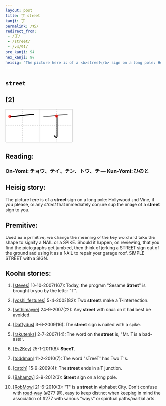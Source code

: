 ```yaml
---
layout: post
title: 丁 street
kanji: 丁
permalink: /95/
redirect_from:
 - /丁/
 - /street/
 - /v4/91/
pre_kanji: 94
nex_kanji: 96
heisig: "The picture here is of a <b>street</b> sign on a long pole: Hollywood and Vine, if you please, or any <i>street</i> that immediately conjure sup the image of a <b>street</b> sign to you. Used as a primitive, we change the meaning of the key word and take the shape to signify a NAIL or a SPIKE. Should it happen, on reviewing, that you find the pictographs get jumbled, then think of jerking a STREET sign out of the ground and using it as a NAIL to repair your garage roof. SIMPLE STREET with a SIGN."
---
```


## `street`

## [2]

<div class="stroke"><img src="../images/E4B881.png" /></div>

## Reading:

### On-Yomi: チョウ、テイ、チン、トウ、チ &mdash; Kun-Yomi: ひのと

## Heisig story:

The picture here is of a <b>street</b> sign on a long pole: Hollywood and Vine, if you please, or any <i>street</i> that immediately conjure sup the image of a <b>street</b> sign to you.

## Premitive:

Used as a primitive, we change the meaning of the key word and take the shape to signify a NAIL or a SPIKE. Should it happen, on reviewing, that you find the pictographs get jumbled, then think of jerking a STREET sign out of the ground and using it as a NAIL to repair your garage roof. SIMPLE STREET with a SIGN.

## Koohii stories:

1) [<a href="http://kanji.koohii.com/profile/steves">steves</a>] 10-10-2007(167): Today, the program &quot;Sesame<strong> Street</strong>&quot; is brought to you by the letter &quot;T&quot;.

2) [<a href="http://kanji.koohii.com/profile/yoshi_features">yoshi_features</a>] 5-4-2008(82): Two<strong> street</strong>s make a T-intersection.

3) [<a href="http://kanji.koohii.com/profile/sethimayne">sethimayne</a>] 24-9-2007(22): Any<strong> street</strong> with <em>nails</em> on it had best be avoided.

4) [<a href="http://kanji.koohii.com/profile/Daffydus">Daffydus</a>] 3-6-2009(16): The<strong> street</strong> sign is nailed with a spike.

5) [<a href="http://kanji.koohii.com/profile/rakutenka">rakutenka</a>] 2-7-2007(14): The word on the<strong> street</strong> is, &quot;Mr. T is a bad-ass!&quot;.

6) [<a href="http://kanji.koohii.com/profile/Es2Key">Es2Key</a>] 25-1-2011(8): <strong>StreeT</strong>.

7) [<a href="http://kanji.koohii.com/profile/toddman">toddman</a>] 11-2-2010(7): The word &quot;sTreeT&quot; has Two T&#039;s.

8) [<a href="http://kanji.koohii.com/profile/catch">catch</a>] 15-9-2009(4): The<strong> street</strong> ends in a T junction.

9) [<a href="http://kanji.koohii.com/profile/Bahamzy">Bahamzy</a>] 3-9-2012(3): <strong>Street</strong> sign on a long pole.

10) [<a href="http://kanji.koohii.com/profile/RobMow">RobMow</a>] 21-6-2010(3): &quot;T&quot; is a<strong> street</strong> in Alphabet City. Don&#039;t confuse with <a href="../v4/277">road-way</a> (#277 道), easy to keep distinct when keeping in mind the association of #277 with various &quot;ways&quot; or spiritual paths/martial arts.
